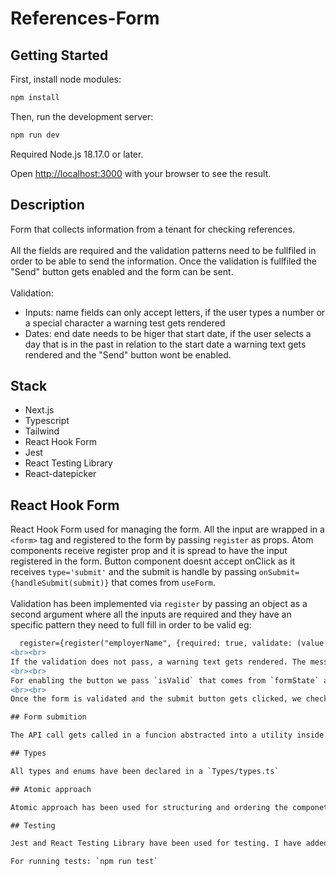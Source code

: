 # References-Form

## Getting Started

First, install node modules:

```bash
npm install
```

Then, run the development server:

```bash
npm run dev
```

Required Node.js 18.17.0 or later.

Open [http://localhost:3000](http://localhost:3000) with your browser to see the result.

## Description

Form that collects information from a tenant for checking references.
<br><br>
All the fields are required and the validation patterns need to be fullfiled in order to be able to send the information. Once the validation is fullfiled the "Send" button gets enabled and the form can be sent.
<br><br>
Validation:
<br>
  <ul>
    <li>Inputs: name fields can only accept letters, if the user types a number or a special character a warning test gets rendered</li>
    <li>Dates: end date needs to be higer that start date, if the user selects a day that is in the past in relation to the start date a warning text gets rendered and the "Send" button wont be enabled.</li>
  </ul>

## Stack

<ul>
  <li>Next.js</li>
  <li>Typescript</li>
  <li>Tailwind</li>
  <li>React Hook Form</li>
  <li>Jest</li>
  <li>React Testing Library</li>
  <li>React-datepicker</li>
</ul>

## React Hook Form

React Hook Form used for managing the form. All the input are wrapped in a `<form>` tag and registered to the form by passing `register` as props. Atom components receive register prop and it is spread to have the input registered in the form. Button component doesnt accept onClick as it receives `type='submit'` and the submit is handle by passing `onSubmit={handleSubmit(submit)}` that comes from `useForm`.
<br><br>
Validation has been implemented via `register` by passing an object as a second argument where all the inputs are required and they have an specific pattern they need to full fill in order to be valid eg: 
  ```diff
    register={register("employerName", {required: true, validate: (value: string) => { if (!nameRegex.test(value)) { return "Sorry, numbers and special characters are not allowed"} return true; }})} errorMessage={formState.errors.employerName?.message}```.
<br><br>
If the validation does not pass, a warning text gets rendered. The message is recevied from `formState.errors.inputName.message`.
<br><br>
For enabling the button we pass `isValid` that comes from `formState` as prop to the button component.
<br><br>
Once the form is validated and the submit button gets clicked, we check if the form has been submited by using `isSubmited` coming from `formState` and if `isSubmited===true` a 'Thank you!' text gets rendered together with a 'Reset button' that handles `reset` method for reseting the form state.

## Form submition

The API call gets called in a funcion abstracted into a utility inside Util/API/postReferencesForm.ts. The end point URL is declared in a `.env` file and access it via dotenv library for security reasons. The URL is passed to fetch function as follows `process.env.POST_URL`.

## Types

All types and enums have been declared in a `Types/types.ts`

## Atomic approach

Atomic approach has been used for structuring and ordering the componets separated in 'atoms', 'molecules' and 'organisms'.

## Testing

Jest and React Testing Library have been used for testing. I have added testing to some components but, as further implementation, it would be necessary to add more unit and integration testing for other functionalities and components.

For running tests: `npm run test`